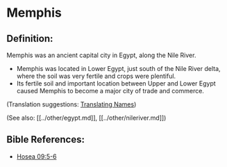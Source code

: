 # Memphis #

## Definition: ##

Memphis was an ancient capital city in Egypt, along the Nile River.

* Memphis was located in Lower Egypt, just south of the Nile River delta, where the soil was very fertile and crops were plentiful.
* Its fertile soil and important location between Upper and Lower Egypt caused Memphis to become a major city of trade and commerce.

(Translation suggestions: [Translating Names](en/ta-vol1/translate/man/translate-names))

(See also: [[../other/egypt.md]], [[../other/nileriver.md]])

## Bible References: ##

* [Hosea 09:5-6](en/tn/hos/help/09/05)